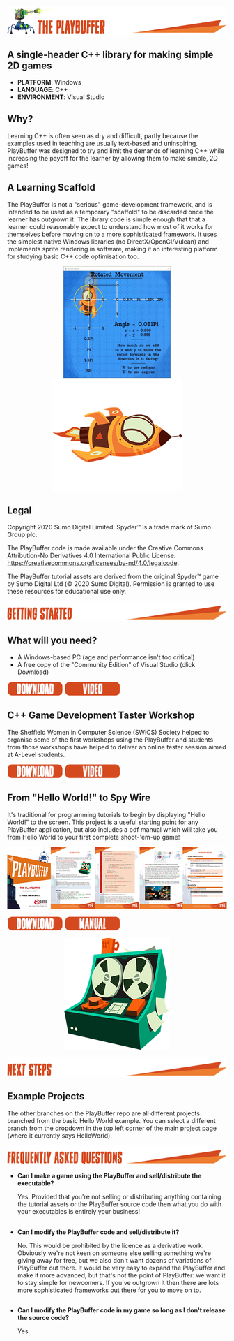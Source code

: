 
![](/.github/images/playbuffer_title.png)
## A single-header C++ library for making simple 2D games 
* **PLATFORM**: Windows
* **LANGUAGE**: C++
* **ENVIRONMENT**: Visual Studio

## Why?
Learning C++ is often seen as dry and difficult, partly because the examples used in teaching are usually text-based and uninspiring. PlayBuffer was designed to try and limit the demands of learning C++ while increasing the payoff for the learner by allowing them to make simple, 2D games!

## A Learning Scaffold
The PlayBuffer is not a "serious" game-development framework, and is intended to be used as a temporary "scaffold" to be discarded once the learner has outgrown it. The library code is simple enough that that a learner could reasonably expect to understand how most of it works for themselves before moving on to a more sophisticated framework. It uses the simplest native Windows libraries (no DirectX/OpenGl/Vulcan) and implements sprite rendering in software, making it an interesting platform for studying basic C++ code optimisation too. 

<p align="center"> 
  <img src="/.github/images/rocket.gif">
  <img src="/.github/images/rocket.png">
</p>

## Legal
Copyright 2020 Sumo Digital Limited. Spyder™ is a trade mark of Sumo Group plc. 

The PlayBuffer code is made available under the Creative Commons Attribution-No Derivatives 4.0 International Public License: https://creativecommons.org/licenses/by-nd/4.0/legalcode.

The PlayBuffer tutorial assets are derived from the original Spyder™ game by Sumo Digital Ltd (© 2020 Sumo Digital). Permission is granted to use these resources for educational use only.

![](/.github/images/getting_started_title.png)

## What will you need?
- A Windows-based PC (age and performance isn't too critical)
- A free copy of the "Community Edition" of Visual Studio (click Download)

[![](/.github/images/download.png)](https://visualstudio.microsoft.com/vs/)
[![](/.github/images/video.png)](https://visualstudio.microsoft.com/vs/)

## C++ Game Development Taster Workshop
The Sheffield Women in Computer Science (SWiCS) Society helped to organise some of the first workshops using the PlayBuffer and students from those workshops have helped to deliver an online tester session aimed at A-Level students. 

[![](/.github/images/download.png)](https://github.com/sumo-digital-academy/playbuffer/archive/refs/heads/SkyHighSpy.zip)
[![](/.github/images/video.png)]()

## From "Hello World!" to Spy Wire

It's traditional for programming tutorials to begin by displaying "Hello World!" to the screen. This project is a useful starting point for any PlayBuffer application, but also includes a pdf manual which will take you from Hello World to your first complete shoot-'em-up game!

[![](/.github/images/playbuffer_manual.png)]()

[![](/.github/images/download.png)](https://github.com/sumo-digital-academy/playbuffer/archive/refs/heads/HelloWorld.zip)
[![](/.github/images/manual.png)](https://github.com/sumo-digital-academy/playbuffer/blob/HelloWorld/PlayBuffer%20Manual.pdf)

<p align="center"> <img src="/.github/images/machine.png"> </p>

![](/.github/images/next_steps_title.png)

## Example Projects
The other branches on the PlayBuffer repo are all different projects branched from the basic Hello World example. You can select a different branch from the dropdown in the top left corner of the main project page (where it currently says HelloWorld).

![](/.github/images/faq_title.png)

* **Can I make a game using the PlayBuffer and sell/distribute the executable?**

   Yes. Provided that you're not selling or distributing anything containing the tutorial assets or the PlayBuffer source code then what you do with your executables is entirely your business!
 
 ##
 
* **Can I modify the PlayBuffer code and sell/distribute it?** 

   No. This would be prohibited by the licence as a derivative work. Obviously we're not keen on someone else selling something we're giving away for free, but we also don't want dozens of variations of PlayBuffer out there. It would be very easy to expand the PlayBuffer and make it more advanced, but that's not the point of PlayBuffer: we want it to stay simple for newcomers. If you've outgrown it then there are lots more sophisticated frameworks out there for you to move on to.  
 
  ##
* **Can I modify the PlayBuffer code in my game so long as I don't release the source code?**

   Yes.


